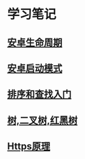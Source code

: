 # 学习笔记

## [安卓生命周期](./安卓技术/生命周期/生命周期.md)

## [安卓启动模式](./安卓技术/启动模式/启动模式.md)

## [排序和查找入门](./数据结构和算法/排序和查找入门/排序和查找入门.md)

## [树,二叉树,红黑树](./数据结构和算法/树/树.md)

## [Https原理](./互联网协议/Https/Https原理.md)

